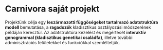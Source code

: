# Carnivora saját projekt
Projektünk célja egy <strong>leszármazotti függőségeket tartalmazó adatstruktúra modell </strong>bemutatása, a <strong>ragadozók</strong> kladisztikus osztályozási módszerének példáján keresztül. Az adatstruktúra kezelést és megértését <strong>interaktív genogrammal (kladisztikus genetikai családfa)</strong>, illetve további adminisztrációs felületekkel és funkciókkal szemléltetjük.
